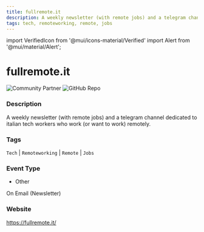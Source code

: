 ```yaml
---
title: fullremote.it
description: A weekly newsletter (with remote jobs) and a telegram channel dedicated to italian tech workers who work (or want to work) remotely.
tags: tech, remoteworking, remote, jobs
---
```

        

import VerifiedIcon from '@mui/icons-material/Verified'
import Alert from '@mui/material/Alert';

# fullremote.it <VerifiedIcon color="primary"/>


![Community Partner](https://img.shields.io/static/v1?label=community&message=partner&color=blue) ![GitHub Repo](https://img.shields.io/static/v1?label=category&message=communities&color=green)

### Description

A weekly newsletter (with remote jobs) and a telegram channel dedicated to italian tech workers who work (or want to work) remotely.

### Tags

`Tech` | `Remoteworking` | `Remote` | `Jobs`

### Event Type

- Other

On Email (Newsletter)

### Website

https://fullremote.it/